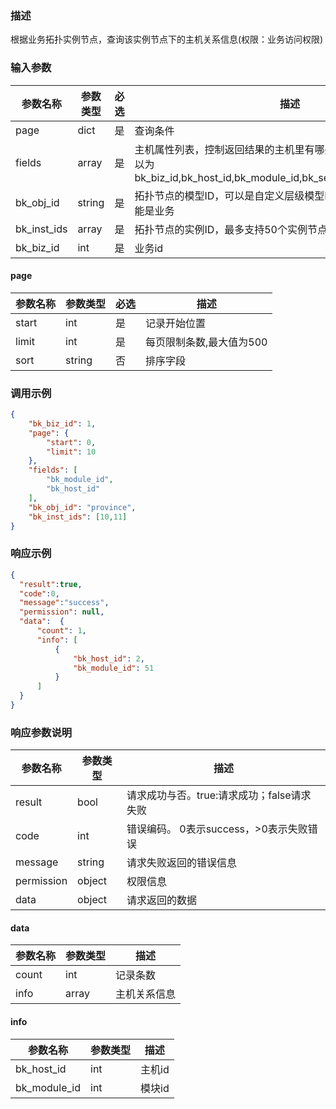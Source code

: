 ### 描述

根据业务拓扑实例节点，查询该实例节点下的主机关系信息(权限：业务访问权限)

### 输入参数

| 参数名称        | 参数类型   | 必选 | 描述                                                                                               |
|-------------|--------|----|--------------------------------------------------------------------------------------------------|
| page        | dict   | 是  | 查询条件                                                                                             |
| fields      | array  | 是  | 主机属性列表，控制返回结果的主机里有哪些字段，请按需求填写，可以为bk_biz_id,bk_host_id,bk_module_id,bk_set_id,bk_supplier_account |
| bk_obj_id   | string | 是  | 拓扑节点的模型ID，可以是自定义层级模型ID，set，module等，但不能是业务                                                        |
| bk_inst_ids | array  | 是  | 拓扑节点的实例ID，最多支持50个实例节点                                                                            |
| bk_biz_id   | int    | 是  | 业务id                                                                                             |

#### page

| 参数名称  | 参数类型   | 必选 | 描述             |
|-------|--------|----|----------------|
| start | int    | 是  | 记录开始位置         |
| limit | int    | 是  | 每页限制条数,最大值为500 |
| sort  | string | 否  | 排序字段           |

### 调用示例

```json
{
    "bk_biz_id": 1,
    "page": {
        "start": 0,
        "limit": 10
    },
    "fields": [
        "bk_module_id",
        "bk_host_id"
    ],
    "bk_obj_id": "province",
    "bk_inst_ids": [10,11]
}
```

### 响应示例

```json
{
  "result":true,
  "code":0,
  "message":"success",
  "permission": null,
  "data":  {
      "count": 1,
      "info": [
          {
              "bk_host_id": 2,
              "bk_module_id": 51
          }
      ]
  }
}
```

### 响应参数说明

| 参数名称       | 参数类型   | 描述                         |
|------------|--------|----------------------------|
| result     | bool   | 请求成功与否。true:请求成功；false请求失败 |
| code       | int    | 错误编码。 0表示success，>0表示失败错误  |
| message    | string | 请求失败返回的错误信息                |
| permission | object | 权限信息                       |
| data       | object | 请求返回的数据                    |

#### data

| 参数名称  | 参数类型  | 描述     |
|-------|-------|--------|
| count | int   | 记录条数   |
| info  | array | 主机关系信息 |

#### info

| 参数名称         | 参数类型 | 描述   |
|--------------|------|------|
| bk_host_id   | int  | 主机id |
| bk_module_id | int  | 模块id |
